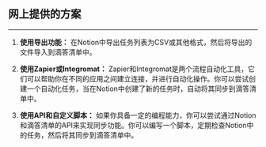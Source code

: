 ## 网上提供的方案
***

1. **使用导出功能：** 在Notion中导出任务列表为CSV或其他格式，然后将导出的文件导入到滴答清单中。
    
2. **使用Zapier或Integromat：** Zapier和Integromat是两个流程自动化工具，它们可以帮助你在不同的应用之间建立连接，并进行自动化操作。你可以尝试创建一个自动化任务，当在Notion中创建了新的任务时，自动将其同步到滴答清单中。
    
3. **使用API和自定义脚本：** 如果你具备一定的编程能力，你可以尝试通过Notion和滴答清单的API来实现同步功能。你可以编写一个脚本，定期检查Notion中的任务，然后将其同步到滴答清单中。